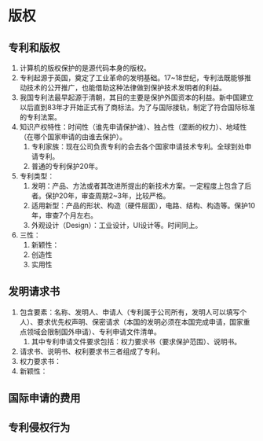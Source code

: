 # 版权

## 专利和版权

1. 计算机的版权保护的是源代码本身的版权。
2. 专利起源于英国，奠定了工业革命的发明基础。17~18世纪，专利法既能够推动技术的公开推广，也能借助这种法律做到保护技术发明者的利益。
3. 我国专利法最早起源于清朝，其目的主要是保护外国资本的利益。新中国建立以后直到83年才开始正式有了商标法。为了与国际接轨，制定了符合国际标准的专利法案。
4. 知识产权特性：时间性（谁先申请保护谁）、独占性（垄断的权力）、地域性（在哪个国家申请的由谁去保护）。
   1. 专利家族：现在公司负责专利的会去各个国家申请技术专利。全球到处申请专利。
   2. 普通的专利保护20年。
5. 专利类型：
   1. 发明：产品、方法或者其改进所提出的新技术方案。一定程度上包含了后者。保护20年，审查周期2~3年，比较严格。
   2. 适用新型：产品的形状、构造（硬件层面），电路、结构、构造等。保护10年，审查7个月左右。
   3. 外观设计（Design）：工业设计，UI设计等。时间同上。
6. 三性：
   1. 新颖性：
   2. 创造性
   3. 实用性

## 发明请求书

1. 包含要素：名称、发明人、申请人（专利属于公司所有，发明人可以填写个人）、要求优先权声明、保密请求（本国的发明必须在本国完成申请，国家重点领域会限制国外申请）、专利申请文件清单。
   1. 其中专利申请文件要求包括：权力要求书（要求保护范围）、说明书。
2. 请求书、说明书、权利要求书三者组成了专利。
3. 权力要求书：
4. 新颖性：



## 国际申请的费用



## 专利侵权行为


